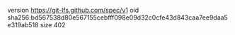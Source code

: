 version https://git-lfs.github.com/spec/v1
oid sha256:bd567538d80e567155cebfff098e09d32c0cfe43d843caa7ee9daa5e319ab518
size 402
